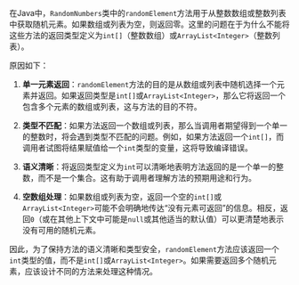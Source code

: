 在Java中，`RandomNumbers`类中的`randomElement`方法用于从整数数组或整数列表中获取随机元素。如果数组或列表为空，则返回零。这里的问题在于为什么不能将这些方法的返回类型定义为`int[]`（整数数组）或`ArrayList<Integer>`（整数列表）。

原因如下：

1. **单一元素返回**：`randomElement`方法的目的是从数组或列表中随机选择一个元素并返回。如果返回类型是`int[]`或`ArrayList<Integer>`，那么它将返回一个包含多个元素的数组或列表，这与方法的目的不符。

2. **类型不匹配**：如果方法返回一个数组或列表，那么当调用者期望得到一个单一的整数时，将会遇到类型不匹配的问题。例如，如果方法返回一个`int[]`，而调用者试图将结果赋值给一个`int`类型的变量，这将导致编译错误。

3. **语义清晰**：将返回类型定义为`int`可以清晰地表明方法返回的是一个单一的整数，而不是一个集合。这有助于调用者理解方法的预期用途和行为。

4. **空数组处理**：如果数组或列表为空，返回一个空的`int[]`或`ArrayList<Integer>`可能不会明确地传达“没有元素可返回”的信息。相反，返回`0`（或在其他上下文中可能是`null`或其他适当的默认值）可以更清楚地表示没有可用的随机元素。

因此，为了保持方法的语义清晰和类型安全，`randomElement`方法应该返回一个`int`类型的值，而不是`int[]`或`ArrayList<Integer>`。如果需要返回多个随机元素，应该设计不同的方法来处理这种情况。
